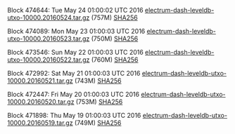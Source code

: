 Block 474644: Tue May 24 01:00:02 UTC 2016 [electrum-dash-leveldb-utxo-10000.20160524.tar.gz](https://transfer.sh/t2GOt/electrum-dash-leveldb-utxo-10000.20160524.tar.gz) (757M) [SHA256](https://transfer.sh/34lo0/electrum-dash-leveldb-utxo-10000.20160524.tar.gz.sha256)

Block 474089: Mon May 23 01:00:03 UTC 2016 [electrum-dash-leveldb-utxo-10000.20160523.tar.gz](https://transfer.sh/GRJKy/electrum-dash-leveldb-utxo-10000.20160523.tar.gz) (750M) [SHA256](https://transfer.sh/nY9du/electrum-dash-leveldb-utxo-10000.20160523.tar.gz.sha256)

Block 473546: Sun May 22 01:00:03 UTC 2016 [electrum-dash-leveldb-utxo-10000.20160522.tar.gz](https://transfer.sh/YLcQj/electrum-dash-leveldb-utxo-10000.20160522.tar.gz) (760M) [SHA256](https://transfer.sh/hIF5V/electrum-dash-leveldb-utxo-10000.20160522.tar.gz.sha256)

Block 472992: Sat May 21 01:00:03 UTC 2016 [electrum-dash-leveldb-utxo-10000.20160521.tar.gz](https://transfer.sh/96N7S/electrum-dash-leveldb-utxo-10000.20160521.tar.gz) (743M) [SHA256](https://transfer.sh/Pptxb/electrum-dash-leveldb-utxo-10000.20160521.tar.gz.sha256)

Block 472447: Fri May 20 01:00:03 UTC 2016 [electrum-dash-leveldb-utxo-10000.20160520.tar.gz](https://transfer.sh/1qjsZ/electrum-dash-leveldb-utxo-10000.20160520.tar.gz) (753M) [SHA256](https://transfer.sh/LugFs/electrum-dash-leveldb-utxo-10000.20160520.tar.gz.sha256)

Block 471898: Thu May 19 01:00:03 UTC 2016 [electrum-dash-leveldb-utxo-10000.20160519.tar.gz](https://transfer.sh/haiDd/electrum-dash-leveldb-utxo-10000.20160519.tar.gz) (749M) [SHA256](https://transfer.sh/zO0oV/electrum-dash-leveldb-utxo-10000.20160519.tar.gz.sha256)
